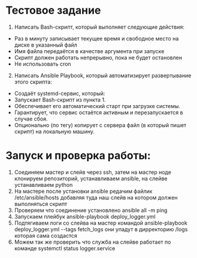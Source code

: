 # Тестовое задание
1.  Написать Bash-скрипт, который выполняет следующие действия:
-  Раз в минуту записывает текущее время и свободное место на диске в указанный файл
-  Имя файла передаётся в качестве аргумента при запуске
- Скрипт должен работать непрерывно, пока не будет остановлен
-  Не использовать cron
2.  Написать Ansible Playbook, который автоматизирует развертывание этого скрипта:
-  Создаёт systemd-сервис, который:
-  Запускает Bash-скрипт из пункта 1.
-  Обеспечивает его автоматический старт при загрузке системы.
-  Гарантирует, что сервис остаётся активным и перезапускается в случае сбоя.
-  Опционально (по тегу) копирует с сервера файл (в который пишет скрипт) на локальную машину.

# Запуск и проверка работы:
1. Соединяем мастер и слейв через ssh, затем на мастер ноде клонируем репозиторий,
   устанавливаем ansible, на слейве устанавливаем python
2. На мастере после установки ansible редачим файлик /etc/ansible/hosts
   добавляя туда наш слейв на котором должен выполняться скрипт
3. Проверяем что соединение установлено ansible all -m ping
4. Запускаем плейбук ansible-playbook deploy_logger.yml
5. Подтягиваем логи со слейва на мастер командой ansible-playbook deploy_logger.yml --tags fetch_logs
   они упадут в дирректорию /logs которая сама создастся
6. Можем так же проверить что служба на слейве работает по команде systemctl status logger.service

